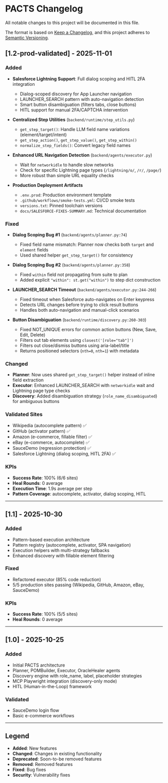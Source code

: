 # PACTS Changelog

All notable changes to this project will be documented in this file.

The format is based on [Keep a Changelog](https://keepachangelog.com/en/1.0.0/),
and this project adheres to [Semantic Versioning](https://semver.org/spec/v2.0.0.html).

## [1.2-prod-validated] - 2025-11-01

### Added
- **Salesforce Lightning Support**: Full dialog scoping and HITL 2FA integration
  - Dialog-scoped discovery for App Launcher navigation
  - LAUNCHER_SEARCH pattern with auto-navigation detection
  - Smart button disambiguation (filters tabs, close buttons)
  - HITL support for manual 2FA/CAPTCHA intervention
  
- **Centralized Step Utilities** (`backend/runtime/step_utils.py`)
  - `get_step_target()`: Handle LLM field name variations (element/target/intent)
  - `get_step_action()`, `get_step_value()`, `get_step_within()`
  - `normalize_step_fields()`: Convert legacy field names

- **Enhanced URL Navigation Detection** (`backend/agents/executor.py`)
  - Wait for `networkidle` to handle slow networks
  - Check for specific Lightning page types (`/lightning/o/`, `/r/`, `/page/`)
  - More robust than simple URL equality checks

- **Production Deployment Artifacts**
  - `.env.prod`: Production environment template
  - `.github/workflows/smoke-tests.yml`: CI/CD smoke tests
  - `versions.txt`: Pinned toolchain versions
  - `docs/SALESFORCE-FIXES-SUMMARY.md`: Technical documentation

### Fixed
- **Dialog Scoping Bug #1** (`backend/agents/planner.py:74`)
  - Fixed field name mismatch: Planner now checks both `target` and `element` fields
  - Used shared helper `get_step_target()` for consistency

- **Dialog Scoping Bug #2** (`backend/agents/planner.py:358`)
  - Fixed `within` field not propagating from suite to plan
  - Added explicit `"within": st.get("within")` to step dict construction

- **LAUNCHER_SEARCH Timeout** (`backend/agents/executor.py:244-266`)
  - Fixed timeout when Salesforce auto-navigates on Enter keypress
  - Detects URL changes before trying to click result buttons
  - Handles both auto-navigation and manual-click scenarios

- **Button Disambiguation** (`backend/runtime/discovery.py:260-303`)
  - Fixed NOT_UNIQUE errors for common action buttons (New, Save, Edit, Delete)
  - Filters out tab elements using `closest('[role="tab"]')`
  - Filters out close/dismiss buttons using aria-label/title
  - Returns positioned selectors (`nth=0`, `nth=1`) with metadata

### Changed
- **Planner**: Now uses shared `get_step_target()` helper instead of inline field extraction
- **Executor**: Enhanced LAUNCHER_SEARCH with `networkidle` wait and Lightning page type checks
- **Discovery**: Added disambiguation strategy (`role_name_disambiguated`) for ambiguous buttons

### Validated Sites
- Wikipedia (autocomplete pattern) ✅
- GitHub (activator pattern) ✅
- Amazon (e-commerce, fillable filter) ✅
- eBay (e-commerce, autocomplete) ✅
- SauceDemo (regression protection) ✅
- Salesforce Lightning (dialog scoping, HITL 2FA) ✅

### KPIs
- **Success Rate**: 100% (6/6 sites)
- **Heal Rounds**: 0 average
- **Execution Time**: 1.9s average per step
- **Pattern Coverage**: autocomplete, activator, dialog scoping, HITL

---

## [1.1] - 2025-10-30

### Added
- Pattern-based execution architecture
- Pattern registry (autocomplete, activator, SPA navigation)
- Execution helpers with multi-strategy fallbacks
- Enhanced discovery with fillable element filtering

### Fixed
- Refactored executor (85% code reduction)
- 5/5 production sites passing (Wikipedia, GitHub, Amazon, eBay, SauceDemo)

### KPIs
- **Success Rate**: 100% (5/5 sites)
- **Heal Rounds**: 0 average

---

## [1.0] - 2025-10-25

### Added
- Initial PACTS architecture
- Planner, POMBuilder, Executor, OracleHealer agents
- Discovery engine with role_name, label, placeholder strategies
- MCP Playwright integration (discovery-only mode)
- HITL (Human-in-the-Loop) framework

### Validated
- SauceDemo login flow
- Basic e-commerce workflows

---

## Legend
- **Added**: New features
- **Changed**: Changes in existing functionality
- **Deprecated**: Soon-to-be removed features
- **Removed**: Removed features
- **Fixed**: Bug fixes
- **Security**: Vulnerability fixes
